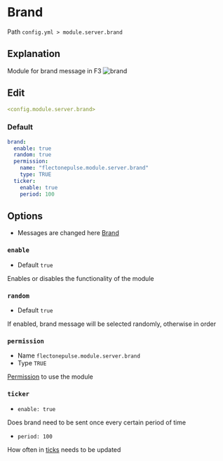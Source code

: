 # Brand
Path `config.yml > module.server.brand`

## Explanation
Module for brand message in F3
![brand](/brand.png)

## Edit
```yaml
<config.module.server.brand>
```

### Default
```yaml
brand:
  enable: true
  random: true
  permission:
    name: "flectonepulse.module.server.brand"
    type: TRUE
  ticker:
    enable: true
    period: 100
```

## Options

- Messages are changed here [Brand](/en/messages/en_us/module/server/brand/)

### `enable`
- Default `true`

Enables or disables the functionality of the module

### `random`
- Default `true`

If enabled, brand message will be selected randomly, otherwise in order

### `permission`
- Name `flectonepulse.module.server.brand`
- Type `TRUE`

[Permission](/en/config/module/#explanation) to use the module

### `ticker`
- `enable: true`

Does brand need to be sent once every certain period of time

- `period: 100`

How often in [ticks](https://minecraft.wiki/w/Tick) needs to be updated